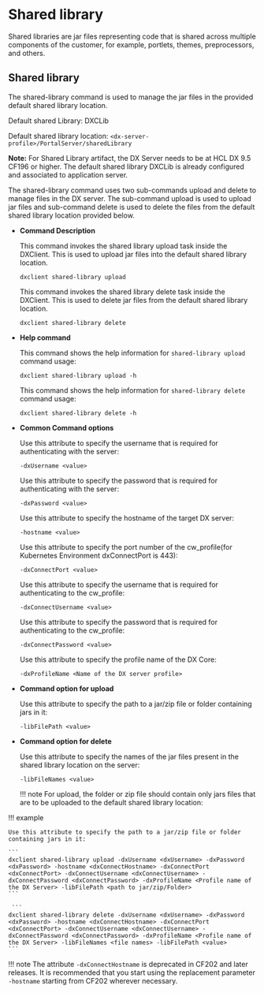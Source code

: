 # Shared library

Shared libraries are jar files representing code that is shared across multiple components of the customer, for example, portlets, themes, preprocessors, and others.

## Shared library

The shared-library command is used to manage the jar files in the provided default shared library location.

Default shared Library: DXCLib

Default shared library location: `<dx-server-profile>/PortalServer/sharedLibrary`

**Note:** For Shared Library artifact, the DX Server needs to be at HCL DX 9.5 CF196 or higher. The default shared library DXCLib is already configured and associated to application server.

The shared-library command uses two sub-commands upload and delete to manage files in the DX server. The sub-command upload is used to upload jar files and sub-command delete is used to delete the files from the default shared library location provided below.

-   **Command Description**

    This command invokes the shared library upload task inside the DXClient. This is used to upload jar files into the default shared library location.

    ```
    dxclient shared-library upload
    ```

    This command invokes the shared library delete task inside the DXClient. This is used to delete jar files from the default shared library location.

    ```
    dxclient shared-library delete
    ```

-   **Help command**

    This command shows the help information for `shared-library upload` command usage:

    ```
    dxclient shared-library upload -h
    ```

    This command shows the help information for `shared-library delete` command usage:

    ```
    dxclient shared-library delete -h
    ```

-   **Common Command options**

    Use this attribute to specify the username that is required for authenticating with the server:

    ```
    -dxUsername <value> 
    ```

    Use this attribute to specify the password that is required for authenticating with the server:

    ```
    -dxPassword <value>
    ```

    Use this attribute to specify the hostname of the target DX server:

    ```
    -hostname <value>
    ```

    Use this attribute to specify the port number of the cw\_profile\(for Kubernetes Environment dxConnectPort is 443\):

    ```
    -dxConnectPort <value>
    ```

    Use this attribute to specify the username that is required for authenticating to the cw\_profile:

    ```
    -dxConnectUsername <value>
    ```

    Use this attribute to specify the password that is required for authenticating to the cw\_profile:

    ```
    -dxConnectPassword <value>
    ```

    Use this attribute to specify the profile name of the DX Core:

    ```
    -dxProfileName <Name of the DX server profile>
    ```

-   **Command option for upload**

    Use this attribute to specify the path to a jar/zip file or folder containing jars in it:

    ```
    -libFilePath <value>
    ```

-   **Command option for delete**

    Use this attribute to specify the names of the jar files present in the shared library location on the server:

    ```
    -libFileNames <value>
    ```

    !!! note 
        For upload, the folder or zip file should contain only jars files that are to be uploaded to the default shared library location:

!!! example

    Use this attribute to specify the path to a jar/zip file or folder containing jars in it:

    ```
    dxclient shared-library upload -dxUsername <dxUsername> -dxPassword <dxPassword> -hostname <dxConnectHostname> -dxConnectPort <dxConnectPort> -dxConnectUsername <dxConnectUsername> -dxConnectPassword <dxConnectPassword> -dxProfileName <Profile name of the DX Server> -libFilePath <path to jar/zip/Folder> 
    ```

     ```
    dxclient shared-library delete -dxUsername <dxUsername> -dxPassword <dxPassword> -hostname <dxConnectHostname> -dxConnectPort <dxConnectPort> -dxConnectUsername <dxConnectUsername> -dxConnectPassword <dxConnectPassword> -dxProfileName <Profile name of the DX Server> -libFileNames <file names> -libFilePath <value>
    ```


!!! note 
    The attribute `-dxConnectHostname` is deprecated in CF202 and later releases. It is recommended that you start using the replacement parameter `-hostname` starting from CF202 wherever necessary.

